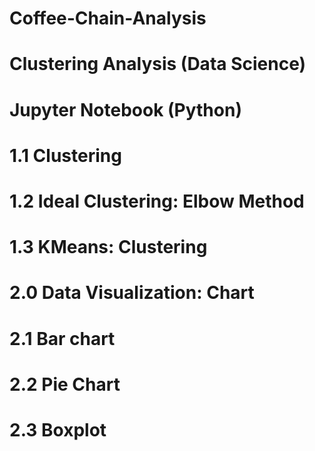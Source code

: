 # Coffee-Chain-Analysis
# Clustering Analysis (Data Science)
# Jupyter Notebook (Python)
# 1.1 Clustering
# 1.2 Ideal Clustering: Elbow Method
# 1.3 KMeans: Clustering 
# 2.0 Data Visualization: Chart
# 2.1 Bar chart
# 2.2 Pie Chart
# 2.3 Boxplot
